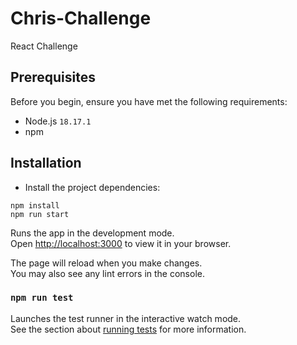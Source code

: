 # Chris-Challenge

React Challenge

## Prerequisites

Before you begin, ensure you have met the following requirements:

- Node.js `18.17.1`
- npm

## Installation

- Install the project dependencies:

```
npm install
npm run start

```

Runs the app in the development mode.\
Open [http://localhost:3000](http://localhost:3000) to view it in your browser.

The page will reload when you make changes.\
You may also see any lint errors in the console.

### `npm run test`

Launches the test runner in the interactive watch mode.\
See the section about [running tests](https://facebook.github.io/create-react-app/docs/running-tests) for more information.
